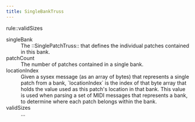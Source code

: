 ```yaml
---
title: SingleBankTruss
---
```


rule::validSizes

<dl>
  <dt>singleBank</dt>
  <dd>The ::SinglePatchTruss:: that defines the individual patches contained in this bank.</dd>
  <dt>patchCount</dt>
  <dd>The number of patches contained in a single bank.</dd>
  <dt>locationIndex</dt>
  <dd>Given a sysex message (as an array of bytes) that represents a single patch from a bank, `locationIndex` is the index of that byte array that holds the value used as this patch's location in that bank. This value is used when parsing a set of MIDI messages that represents a bank, to determine where each patch belongs within the bank.</dd>
  <dt>validSizes</dt>
  <dd>...</dd>
  <dt></dt>
  <dd></dd>
</dl>  